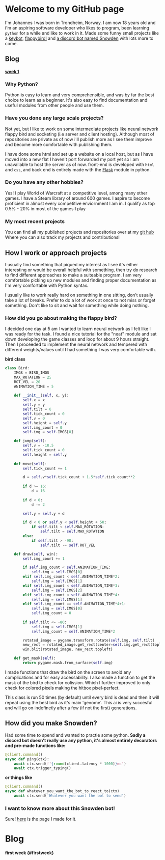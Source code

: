 # Welcome to my GitHub page

I'm Johannes I was born in Trondheim, Norway. I am now 18 years old and i'm an aspiring software developer who likes to program, been learning ``` python ``` for a while and like to work in it.
Made some funny small projects like a [keybot](https://joonsey.github.io/Keybot/), [flappybird!](https://github.com/Joonsey/FlappybirdAi) and [a discord bot named Snowden](https://joonsey.github.io/Snowden/) with lots more to come.

## Blog
#### [week 1](#firstweek)

### Why Python?

Python is easy to learn and very comprehensible, and was by far the best choice to learn as a beginner.
It's also easy to find documentation and useful modules from other people and use them.

### Have you done any large scale projects?

Not yet, but I like to work on some intermediate projects like neural network flappy bird and socketing (i.e server and client hosting).
Although most of repositories are private as of now i'll publish more as I see them improve and become more comfortable with publishing them.

I have done some html and set up a website on a local host, but as I have moved into a new flat I haven't port forwarded my port yet so I am unavailable to host the server as of now. front-end is developed with ```html``` and ```css```, and back end is entirely made with the [Flask](https://flask.palletsprojects.com/en/1.1.x/) module in python.

### Do you have any other hobbies?

Yes! I play World of Warcraft at a competitive level, among many other games.
I have a Steam library of around 600 games.
I aspire to become proficient in almost every competitive enviornment I am in.
I qualify as top 0.5% - 20% in most of the games I play


### My most recent projects

You can find all my published projects and repositories over at my [git hub](https://github.com/Joonsey)
Where you can also track my projects and contributions!

## How I work or approach projects

I usually find something that piqued my interest as I see it's either interesting or would be overall helpful with something, then try do research to find different approaches to make a suiteable program. I am very comfortable picking up new modules and finding proper documentation as I'm very comfortable with Python syntax. 

I usually like to work really hard on something in one sitting, don't usually take a lot of breaks. Prefer to do a lot of work at once to not miss or forget something. Don't like to sit and wait for something while doing nothing. 

### How did you go about making the flappy bird?

I decided one day at 5 am I wanted to learn neural network as I felt like I was ready for the task. I found a nice tutorial for the "neat" module and sat down developing the game classes and loop for about 9 hours straight. Then I proceeded to implement the neural network and tempered with different weights/values until I had something I was very comfortable with.

**bird class** 

```python
class Bird:
    IMGS = BIRD_IMGS
    MAX_ROTATION = 25
    ROT_VEL = 20
    ANIMATION_TIME = 5
    
    def __init__(self, x, y):
        self.x = x
        self.y = y
        self.tilt = 0
        self.tick_count = 0
        self.v = 0
        self.height = self.y
        self.img_count = 0
        self.img = self.IMGS[0]

    def jump(self):
        self.v = -10.5 
        self.tick_count = 0
        self.height = self.y
    
    def move(self):
        self.tick_count += 1

        d = self.v*self.tick_count + 1.5*self.tick_count**2
        
        if d >= 16:
            d = 16
        
        if d < 0:
            d -= 2

        self.y = self.y + d

        if d < 0 or self.y < self.height + 50:
            if self.tilt < self.MAX_ROTATION:
                self.tilt = self.MAX_ROTATION
        else:
            if self.tilt > -90:
                self.tilt -= self.ROT_VEL

    def draw(self, win):
        self.img_count += 1

        if self.img_count < self.ANIMATION_TIME:
            self.img = self.IMGS[0]
        elif self.img_count < self.ANIMATION_TIME*2:
            self.img = self.IMGS[1]
        elif self.img_count < self.ANIMATION_TIME*3:
            self.img = self.IMGS[2]
        elif self.img_count < self.ANIMATION_TIME*4:
            self.img = self.IMGS[1]
        elif self.img_count == self.ANIMATION_TIME*4+1:
            self.img = self.IMGS[0]
            self.img_count = 0
        
        if self.tilt <= -80:
            self.img = self.IMGS[1]
            self.img_count = self.ANIMATION_TIME*2

        rotated_image = pygame.transform.rotate(self.img, self.tilt)
        new_rect = rotated_image.get_rect(center=self.img.get_rect(topleft = (self.x, self.y)).center)
        win.blit(rotated_image, new_rect.topleft)

    def get_mask(self):
        return pygame.mask.from_surface(self.img) 
```
I made functions that draw the bird on the screen to avoid any complications and for easy accessability.
I also made a function to get the mask of the bird to check for colission. Which I further improved to only check for colored pixels making the hitbox pixel-perfect.

This class is run 50 times (by default) until every bird is dead and then it will repeat using the best bird as it's main 'genome'. This ai is very succesful and will go on indefinetly after a few (if not the first) generations.

## How did you make Snowden?

Had some time to spend and wanted to practie some python. __Sadly a discord bot doesn't really use any python, it's almost entirely decorators and pre-made functions like:__
```python
@client.command()
async def ping(ctx):
    await ctx.send(f'{round(client.latency * 1000)}ms')
    await ctx.trigger_typing()
```
**or things like**
```python
@client.command()
async def whatever_you_want_the_bot_to_react_to(ctx) 
    await ctx.send('Whatever you want the bot to send')
```
### I want to know more about this Snowden bot!

Sure! [here](https://joonsey.github.io/Snowden/) is the page I made for it. 


# Blog
#### first week {#firstweek}

